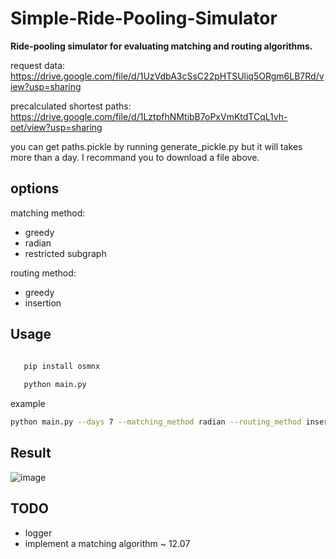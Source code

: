 # Simple-Ride-Pooling-Simulator

<b>Ride-pooling simulator for evaluating matching and routing
algorithms.</b>



request data:
https://drive.google.com/file/d/1UzVdbA3cSsC22pHTSUliq5ORgm6LB7Rd/view?usp=sharing

precalculated shortest paths:
https://drive.google.com/file/d/1LztpfhNMtibB7oPxVmKtdTCqL1vh-oet/view?usp=sharing

you can get paths.pickle by running generate_pickle.py but it will takes more than a day. I recommand you to download a file above.

 ## options
 
 matching method:
 - greedy
 - radian
 - restricted subgraph
 
 routing method:
 - greedy
 - insertion

## Usage

 ```bash
 
    pip install osmnx
    
    python main.py

 ```

example
 
 ```bash
 python main.py --days 7 --matching_method radian --routing_method insertion --vehicles 1000
 ```
 
 ## Result
 
 ![image](https://user-images.githubusercontent.com/28619620/144733396-b210dd94-4c70-45d1-bb85-c10eda1dc90e.png)
## TODO

- logger
- implement a matching algorithm ~ 12.07
